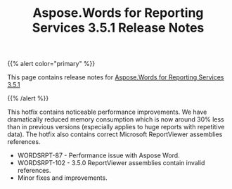 ﻿---
title: Aspose.Words for Reporting Services 3.5.1 Release Notes
articleTitle: Aspose.Words for Reporting Services 3.5.1 Release Notes
linktitle: Aspose.Words for Reporting Services 3.5.1 Release Notes
description: "Aspose.Words for Reporting Services 3.5.1 Release Notes – the latest updates and fixes."
type: docs
weight: 30
url: /reportingservices/aspose-words-for-reporting-services-3-5-1-release-notes/
---

{{% alert color="primary" %}}

This page contains release notes for [Aspose.Words for Reporting Services 3.5.1](https://downloads.aspose.com/words/reportingservices/new-releases/aspose.words-for-reporting-services-3.5.1/)

{{% /alert %}}

This hotfix contains noticeable performance improvements. We have dramatically reduced memory consumption which is now around 30% less than in previous versions (especially applies to huge reports with repetitive data). The hotfix also contains correct Microsoft ReportViewer assemblies references.

- WORDSRPT-87 - Performance issue with Aspose Word.
- WORDSRPT-102 - 3.5.0 ReportViewer assemblies contain invalid references.
- Minor fixes and improvements.
